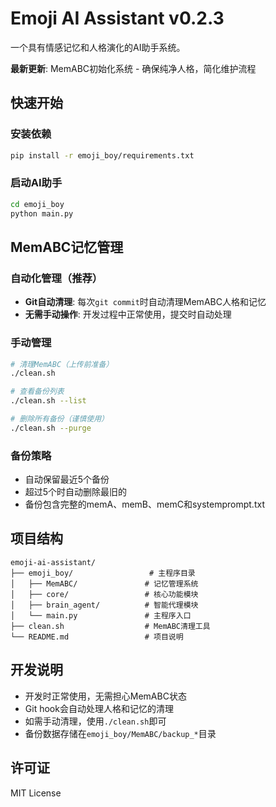 # Emoji AI Assistant v0.2.3

一个具有情感记忆和人格演化的AI助手系统。

**最新更新**: MemABC初始化系统 - 确保纯净人格，简化维护流程

## 快速开始

### 安装依赖
```bash
pip install -r emoji_boy/requirements.txt
```

### 启动AI助手
```bash
cd emoji_boy
python main.py
```

## MemABC记忆管理

### 自动化管理（推荐）
- **Git自动清理**: 每次`git commit`时自动清理MemABC人格和记忆
- **无需手动操作**: 开发过程中正常使用，提交时自动处理

### 手动管理
```bash
# 清理MemABC（上传前准备）
./clean.sh

# 查看备份列表
./clean.sh --list

# 删除所有备份（谨慎使用）
./clean.sh --purge
```

### 备份策略
- 自动保留最近5个备份
- 超过5个时自动删除最旧的
- 备份包含完整的memA、memB、memC和systemprompt.txt

## 项目结构

```
emoji-ai-assistant/
├── emoji_boy/                 # 主程序目录
│   ├── MemABC/               # 记忆管理系统
│   ├── core/                 # 核心功能模块
│   ├── brain_agent/          # 智能代理模块
│   └── main.py               # 主程序入口
├── clean.sh                  # MemABC清理工具
└── README.md                 # 项目说明
```

## 开发说明

- 开发时正常使用，无需担心MemABC状态
- Git hook会自动处理人格和记忆的清理
- 如需手动清理，使用`./clean.sh`即可
- 备份数据存储在`emoji_boy/MemABC/backup_*`目录

## 许可证

MIT License 
